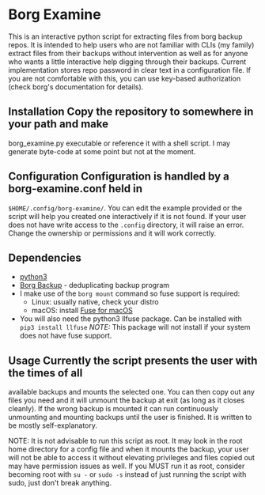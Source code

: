 # Borg Examine
This is an interactive python script for extracting files from borg backup
repos. It is intended to help users who are not familiar with CLIs (my family)
extract files from their backups without intervention as well as for anyone
who wants a little interactive help digging through their backups. Current
implementation stores repo password in clear text in a configuration file. If
you are not comfortable with this, you can use key-based authorization (check
borg's documentation for details).

## Installation Copy the repository to somewhere in your path and make
borg_examine.py executable or reference it with a shell script. I may generate
byte-code at some point but not at the moment.

## Configuration Configuration is handled by a borg-examine.conf held in
`$HOME/.config/borg-examine/`. You can edit the example provided or the script
will help you created one interactively if it is not found. If your user does
not have write access to the `.config` directory, it will raise an error.
Change the ownership or permissions and it will work correctly.

## Dependencies
* [python3](http://python.org)
* [Borg Backup](http://borgbackup.readthedocs.io/en/stable) - deduplicating
  backup program
* I make use of the `borg mount` command so fuse support is required:
    * Linux: usually native, check your distro
    * macOS: install [Fuse for macOS](http://osxfuse.github.io)
* You will also need the python3 llfuse package. Can be installed with `pip3
  install llfuse` *NOTE:* This package will not install if your system does
not have fuse support.

## Usage Currently the script presents the user with the times of all
available backups and mounts the selected one. You can then copy out any files
you need and it will unmount the backup at exit (as long as it closes
cleanly). If the wrong backup is mounted it can run continuously unmounting
and mounting backups until the user is finished. It is written to be mostly
self-explanatory.

NOTE: It is not advisable to run this script as root. It may look in the root
home directory for a config file and when it mounts the backup, your user will
not be able to access it without elevating privileges and files copied out may
have permission issues as well. If you MUST run it as root, consider becoming
root with `su -` or `sudo -s` instead of just running the script with sudo,
just don't break anything.
